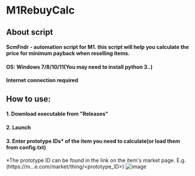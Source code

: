 # M1RebuyCalc
## About script
#### ScmFndr - automation script for M1. this script will help you calculate the price for minimum payback when reselling items.
#### OS: Windows 7/8/10/11(You may need to install python 3.*.*)
#### Internet connection required
## How to use:
#### 1. Download executable from "Releases"
#### 2. Launch
#### 3. Enter prototype IDs* of the item you need to calculate(or load them from config.txt)
*The prototype ID can be found in the link on the item's market page. E.g.(https://m...e.com/market/thing/<prototype_ID>)
![image](https://github.com/AssKissStudio/M1RebuyCalc/assets/156083318/17c9954c-3f2a-4ada-991c-3fec12f6a478)
